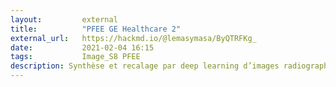 ```yaml
---
layout:         external
title:          "PFEE GE Healthcare 2"
external_url:   https://hackmd.io/@lemasymasa/ByQTRFKg_
date:           2021-02-04 16:15
tags:           Image_S8 PFEE
description: Synthèse et recalage par deep learning d’images radiographiques de l’abdomen et du thorax.
---
```

